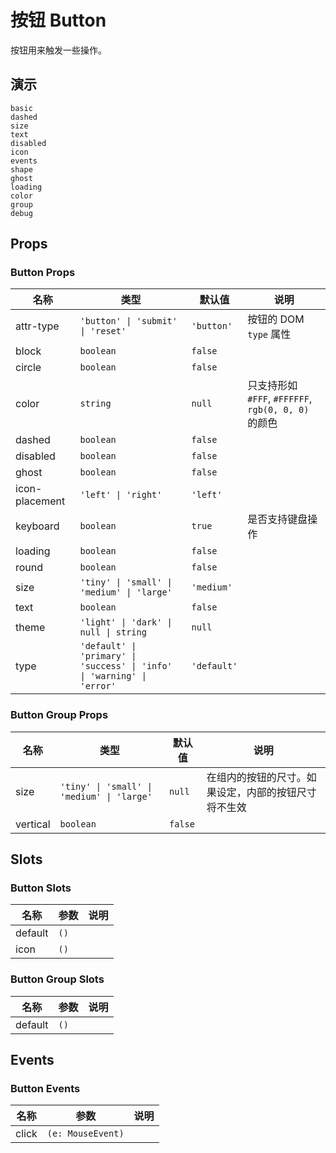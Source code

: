 # 按钮 Button
按钮用来触发一些操作。
## 演示
```demo
basic
dashed
size
text
disabled
icon
events
shape
ghost
loading
color
group
debug
```
## Props
### Button Props
|名称|类型|默认值|说明|
|-|-|-|-|
|attr-type|`'button' \| 'submit' \| 'reset'`|`'button'`|按钮的 DOM `type` 属性|
|block|`boolean`|`false`||
|circle|`boolean`|`false`||
|color|`string`|`null`|只支持形如 `#FFF`, `#FFFFFF`, `rgb(0, 0, 0)` 的颜色|
|dashed|`boolean`|`false`||
|disabled|`boolean`|`false`||
|ghost|`boolean`|`false`||
|icon-placement|`'left' \| 'right'`|`'left'`||
|keyboard|`boolean`|`true`|是否支持键盘操作|
|loading|`boolean`|`false`||
|round|`boolean`|`false`||
|size|`'tiny' \| 'small' \| 'medium' \| 'large'`|`'medium'`||
|text|`boolean`|`false`||
|theme|`'light' \| 'dark' \| null \| string`|`null`||
|type|`'default' \| 'primary' \| 'success' \| 'info' \| 'warning' \| 'error'`|`'default'`||

### Button Group Props
|名称|类型|默认值|说明|
|-|-|-|-|
|size|`'tiny' \| 'small' \| 'medium' \| 'large'`|`null`|在组内的按钮的尺寸。如果设定，内部的按钮尺寸将不生效|
|vertical|`boolean`|`false`||

## Slots
### Button Slots
|名称|参数|说明|
|-|-|-|
|default|`()`||
|icon|`()`||

### Button Group Slots
|名称|参数|说明|
|-|-|-|
|default|`()`||

## Events
### Button Events
|名称|参数|说明|
|-|-|-|
|click|`(e: MouseEvent)`||
